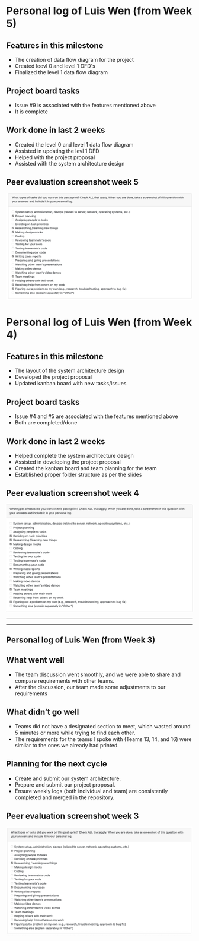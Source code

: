 # Personal log of Luis Wen (from Week 5)

## Features in this milestone

- The creation of data flow diagram for the project
- Created leevl 0 and level 1 DFD's
- Finalized the level 1 data flow diagram

## Project board tasks

- Issue #9 is associated with the features mentioned above
- It is complete

## Work done in last 2 weeks

- Created the level 0 and level 1 data flow diagram
- Assisted in updating the levl 1 DFD
- Helped with the project proposal
- Assisted with the system architecture design

## Peer evaluation screenshot week 5

![alt text](</logs/individual/imgs/LuisWen_Week5.png>)

# Personal log of Luis Wen (from Week 4)

## Features in this milestone

- The layout of the system architecture design
- Developed the project proposal
- Updated kanban board with new tasks/issues

## Project board tasks

- Issue #4 and #5 are associated with the features mentioned above
- Both are completed/done

## Work done in last 2 weeks

- Helped complete the system architecture design
- Assisted in developing the project proposal
- Created the kanban board and team planning for the team
- Established proper folder structure as per the slides

## Peer evaluation screenshot week 4

![alt text](</logs/individual/imgs/LuisWen_Week4.png>)

---
---

## Personal log of Luis Wen (from Week 3)

## What went well

- The team discussion went smoothly, and we were able to share and compare requirements with other teams.
- After the discussion, our team made some adjustments to our requirements

## What didn’t go well

- Teams did not have a designated section to meet, which wasted around 5 minutes or more while trying to find each other.  
- The requirements for the teams I spoke with (Teams 13, 14, and 16) were similar to the ones we already had printed.

## Planning for the next cycle

- Create and submit our system architecture.  
- Prepare and submit our project proposal.  
- Ensure weekly logs (both individual and team) are consistently completed and merged in the repository.

## Peer evaluation screenshot week 3

![alt text](</logs/individual/imgs/luis_wen_w3.png>)
